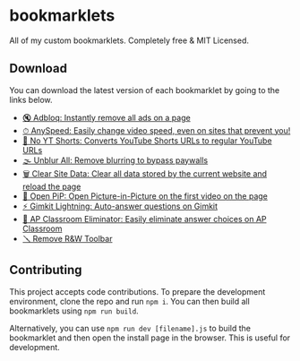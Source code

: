 # bookmarklets

All of my custom bookmarklets. Completely free &amp; MIT Licensed.

## Download

You can download the latest version of each bookmarklet by going to the links below.

-   [🔇 Adbloq: Instantly remove all ads on a page][adbloq]
-   [⏱ AnySpeed: Easily change video speed, even on sites that prevent you!][anyspeed]
-   [📵 No YT Shorts: Converts YouTube Shorts URLs to regular YouTube URLs][no-yt-shorts]
-   [🌫️ Unblur All: Remove blurring to bypass paywalls][unblur-all]
-   [🗑️ Clear Site Data: Clear all data stored by the current website and reload the page][clear-site-data]
-   [🔲 Open PiP: Open Picture-in-Picture on the first video on the page][open-pip]
-   [⚡️ Gimkit Lightning: Auto-answer questions on Gimkit][gimkit-lightning]
-   [🚫 AP Classroom Eliminator: Easily eliminate answer choices on AP Classroom][ap-classroom-eliminator]
-   [🪛 Remove R&W Toolbar][remove-rw]

## Contributing

This project accepts code contributions. To prepare the development environment, clone the repo and run `npm i`. You can then build all bookmarklets using `npm run build`.

Alternatively, you can use `npm run dev [filename].js` to build the bookmarklet and then open the install page in the browser. This is useful for development.

[adbloq]: https://install-bookmarklet.pages.dev/?url=javascript:!function()%7Bconsole.log(%22Activated%20%F0%9F%94%87%20AdBloq%20bookmarklet.%22)%3Bconst%20rm%3Dfunction(e)%7Bfor(const%20o%20of%20e)o.remove()%7D%2CremoveAds%3De%3D%3E%7Brm(e.querySelectorAll(%5B%22*%5Bid*%3D-ad-%5D%22%2C%22*%5Bclass*%3D-ad-%5D%22%2C%22*%5Bid*%3D_ad_%5D%22%2C%22*%5Bclass*%3D_ad_%5D%22%2C%22*%5Bid*%3D-ads-%5D%22%2C%22*%5Bclass*%3D-ads-%5D%22%2C%22*%5Bid*%3D_ads_%5D%22%2C%22*%5Bclass*%3D_ads_%5D%22%2C%22*%5Bid%5E%3Dad_%5D%22%2C%22*%5Bid%5E%3Dad-%5D%22%2C%22*%5Bid%5E%3Dads_%5D%22%2C%22*%5Bid%5E%3Dads-%5D%22%2C%22*%5Bid*%3Dgoogle_ad%5D%22%2C%22*%5Bclass*%3Dgoogle_ad%5D%22%2C%22*%5Bdata-google-query-id%5D%22%2C%22*%5Bdata-google-av-adk%5D%22%2C%22*%5Baria-label*%3DAdvertisement%5D%22%2C'iframe%5Btitle*%3D%22%20ad%20%22%5D'%2C%22cnx%22%2C%22.GoogleActiveViewElement%22%2C%22.GoogleActiveViewInnerContainer%22%2C%22iframe%5Bid%5E%3DadRoot%5D%22%2C%22video%5Bsrc*%3DAniview%5D%22%2C%22iframe%5BsrcDoc*%3Dceltra%5D%22%2C%22*%5Bclass*%3Dbx-campaign%5D%22%2C%22.ads-mode%22%2C%22video%5Bsrc*%3Dadnxs-simple%5D%22%2C%22*%5Bdata-text-ad%5D%22%2C%22*%5Bclass*%3Dprimisslate%5D%22%2C%22*%5Bid*%3Dprimis_%5D%22%2C%22*%5Btitle*%3DPrimis%5D%22%2C%22*%5Bdata-ad-unit-name%5D%22%2C%22*%5Bid*%3Dtaboola%5D%22%2C%22*%5Bclass*%3Dtaboola%5D%22%2C%22phoenix-outbrain%22%5D.join(%22%2C%22)))%3Be%3Dwindow.location.hostname%3Be.endsWith(%22wikipedia.org%22)%3Fdocument.querySelector(%22div%5Baria-label%5E%3Dfundraising%5D%22)%3F.querySelector(%22.frb-inline-close%22)%3F.click%3F.()%3Ae.endsWith(%22sporcle.com%22)%26%26document.querySelector(%22.avp-p-cn-close%22)%3F.click%3F.()%7D%2Cobserver%3Dnew%20MutationObserver(e%3D%3E%7Bfor(const%20o%20of%20e)o.addedNodes%26%26o.addedNodes.forEach(e%3D%3EremoveAds(e.parentElement))%7D)%3Bobserver.observe(document.body%2C%7BchildList%3A!0%2Csubtree%3A!0%7D)%2Cdocument.documentElement.children.length%3C%3D2%3FremoveAds(document.body)%3AremoveAds(document.documentElement)%3B%7D()&name=%F0%9F%94%87%20AdBloq
[anyspeed]: https://install-bookmarklet.pages.dev/?url=javascript:!function()%7Bconst%20domain%3Dwindow.location.hostname%3Bif(%22drive.google.com%22%3D%3D%3Ddomain)%7Bconst%20a%3Ddocument.getElementById(%22drive-viewer-video-player-object-0%22)%3Bthrow%20alert(%22Please%20re-activate%20AnySpeed%20in%20the%20URL%20that%20will%20open%20shortly%22)%2Cwindow.open(a.src%2C%22_blank%22)%2Cnew%20Error(%22Can't%20use%20AnySpeed%20on%20Google%20Drive.%22)%7Dconst%20videos%3DArray.from(document.querySelectorAll(%22video%22))%2CnewPlaybackRate%3DNumber(prompt(%22What%20rate%20do%20you%20want%3F%22))%3Bif(!newPlaybackRate%7C%7CisNaN(newPlaybackRate))throw%20new%20Error(%22Canceled%20change%20of%20playback%20rate%22)%3Bwindow.anySpeedPlaybackRate%3DnewPlaybackRate%3Bconst%20timeWhenChanged%3DDate.now()%3Bfor(const%20b%20of%20videos)b.playbackRate%3DnewPlaybackRate%2Cb.addEventListener(%22ratechange%22%2C()%3D%3E%7Bvar%20e%3DDate.now()-timeWhenChanged%3Bb.playbackRate!%3DnewPlaybackRate%26%26e%3C500%26%26(console.info(%22%E2%8F%B1%20AnySpeed%20-%20This%20website%20is%20automatically%20changing%20the%20playback%20speed...%20Bypassing%20the%20defenses!%22)%2CrepeatedlySpeedUp(b))%7D)%3Bfunction%20repeatedlySpeedUp(e)%7Be.playbackRate%3Dwindow.anySpeedPlaybackRate%2CrequestAnimationFrame(()%3D%3ErepeatedlySpeedUp(e))%7Dconst%20possibleYouTubePlayers%3DArray.from(document.querySelectorAll(%22iframe%5Bsrc*%3D'youtube.com'%5D%2C%20iframe%5Bsrc*%3D'youtubeeducation.com'%5D%22))%3Bfor(const%20e%20of%20possibleYouTubePlayers)try%7Be%3F.contentWindow%3F.postMessage%26%26repeatedlySendYouTubeMessage(e)%7Dcatch(e)%7Bconsole.error(%22AnySpeed%20detected%20YouTube%20on%20this%20page%2C%20but%20something%20went%20wrong%20controlling%20the%20speed%3A%20%22%2Ce)%7Dfunction%20repeatedlySendYouTubeMessage(e)%7Bvar%20a%3D%7Bevent%3A%22command%22%2Cfunc%3A%22setPlaybackRate%22%2Cargs%3A%5Bwindow.anySpeedPlaybackRate%5D%2Cid%3A1%2Cchannel%3A%22widget%22%7D%3Be.contentWindow.postMessage(JSON.stringify(a)%2C%22*%22)%2CrequestAnimationFrame(()%3D%3ErepeatedlySendYouTubeMessage(e))%7D%7D()&name=%E2%8F%B1%20AnySpeed
[no-yt-shorts]: https://install-bookmarklet.pages.dev/?url=javascript:!function()%7Bif(!window.location.href.includes(%22youtube.com%2Fshorts%22))throw%20alert(%22You%20are%20not%20browsing%20a%20short%20right%20now.%22)%2Cnew%20Error(%22Not%20on%20YT%20Shorts%22)%3Bwindow.location.href%3Dwindow.location.href.replace(%22youtube.com%2Fshorts%2F%22%2C%22youtube.com%2Fwatch%3Fv%3D%22)%3B%7D()&name=%F0%9F%93%B5%20No%20YT%20Shorts
[gimkit-lightning]: https://install-bookmarklet.pages.dev/?url=javascript:!function()%7Blet%20answers%3Dnull%2Croom%3Dnull%2Cis2DGame%3D!1%2CanswerIndex%3D0%2CdebugEnabled%3D!1%3Bif(!window.location.hostname.endsWith(%22gimkit.com%22))throw%20alert(%22This%20bookmarklet%20only%20works%20on%20gimkit.com!%22)%2Cnew%20Error(%22This%20bookmarklet%20only%20works%20on%20gimkit.com!%22)%3BshowStatusMsg(%22Started.%20Take%20any%20action%20to%20begin%20injection.%22)%3Bconst%20decoder%3Dnew%20TextDecoder(%22utf-8%22)%2ConWsMessage%3Dfunction(t)%7Bvar%20t%3Dt%5B%22data%22%5D%2Cn%3Ddecoder.decode(t)%2Cs%3DJSON.stringify(n%2Cnull%2C2)%3Bif(debugEnabled%26%26!s.startsWith('%22%5C%5Cu000f')%26%2640%3Cs.length%26%26console.log(%22%F0%9F%9A%A8%20Received%20msg%3A%20%22%2C%7Bdata%3At%7D%2Cs)%2Cn.includes(%22STATE_UPDATE%EF%BF%BDdata%EF%BF%BD%EF%BF%BDtype%EF%BF%BDGAME_QUESTIONS%22))%7Bconsole.log(%22%F0%9F%9A%A8%F0%9F%93%A3%20Received%20STATE_UPDATE%3A%20%22%2C%7Bdata%3At%7D%2Cs)%2Croom%7C%7C(%5Be%2Ct%5D%3Dn.match(%2F%EF%BF%BDmessage-(%5B%5E%EF%BF%BD%5D%2B)%EF%BF%BD%2F)%2Croom%3Dt)%3Bvar%20e%2Cs%3Dn.split(%22%EF%BF%BD_id%EF%BF%BD%22).slice(1)%3Banswers%3D%5B%5D%3Bfor(const%20l%20of%20s)%7Bvar%5B%2Co%5D%3Dl.match(%2F%5E(%5B%5E%EF%BF%BD%5D%2B)%EF%BF%BD%2F)%2Ca%3DArray.from(l.matchAll(%2Fcorrect%C3%A3_id%EF%BF%BD(%5B%5E%EF%BF%BD%5D%2B)%EF%BF%BDtext%EF%BF%BD(%5B%5E%EF%BF%BD%5D%2B)%EF%BF%BD%2Fg)).map((%5B%2Ce%2Ct%5D)%3D%3E(%7Bid%3Ae%2Ctext%3At%7D))%3Banswers.push(%7Bid%3Ao%2CcorrectAnswers%3Aa%7D)%7Dconsole.log(%22%F0%9F%9A%A8%20Found%20answers%3A%22%2Canswers)%2CshowStatusMsg(%22Found%20answers.%20Beginning%20auto-answer.%22)%7Delse%20if(n.includes(%22DEVICES_STATES_CHANGES%22))%7Bis2DGame%3Dis2DGame%7C%7C!0%3Bt%3Dn.match(%2F_nextQuestionId.changes%EF%BF%BD%EF%BF%BD%EF%BF%BD%5B%5E%EF%BF%BD%5D%2B%EF%BF%BD%5B%5E%EF%BF%BD%5D%2B%EF%BF%BD%EF%BF%BD(%5B%5E%EF%BF%BD%5D%2B)%2F)%3Bif(null!%3Dt)%7Bconst%5B%2Cd%5D%3Dt%3Bs%3Danswers.findIndex(e%3D%3Ee.id%3D%3D%3Dd)%3B-1%3D%3D%3Ds%3Fconsole.error(%22%E2%9D%8C%20Couldn't%20find%20the%20next%20question%20id%20in%20the%20answers%3A%20%22%2C%7BnextQuestionId%3Ad%2CnewAnswerIndex%3As%2CstrData%3An%7D)%3AanswerIndex%3Ds%7Dt%3Dn.indexOf('%22type%22%3A%22mc%22%2C%22position%22%3A0')%3Bif(-1!%3D%3Dt)%7Bs%3Dn.lastIndexOf(%22%5B%22%2Ct)%3Blet%20e%3Dn.slice(s)%3Bt%3De.indexOf('__v%22%3A0%7D%5D')%2Cn%3D(e%3De.slice(0%2Ct%2B8)%2CJSON.parse(e))%3Banswers%3D%5B%5D%3Bfor(const%20c%20of%20n)%7Bvar%20r%3Dc._id%2Ci%3Dc.answers.filter(e%3D%3E!!e.correct).map(e%3D%3E(%7Bid%3Ae._id%2Ctext%3Ae.text%7D))%3Banswers.push(%7BquestionText%3Ac.text%2Cid%3Ar%2CcorrectAnswers%3Ai%7D)%7Dconsole.log(%22%F0%9F%9A%A8%20Found%20answers%3A%22%2Canswers)%2CshowStatusMsg(%22Found%20answers.%20Answer%20a%20question%20to%20begin%20auto-answer%2C%20press%20'b'%20to%20toggle.%22)%7D%7D%7D%3Blet%20clapping%3D!1%3Bconst%20clickRepeatedly%3De%3D%3E%7Be.click()%2CrequestAnimationFrame(()%3D%3EclickRepeatedly(e))%7D%3Blet%20zoomAnswer%3D!0%3Bconst%20game2DInterval%3D()%3D%3E%7Bif(is2DGame%26%26answers%26%260!%3D%3Danswers.length%26%26!(1%3Cwindow.__gimkitLightningWebsocket.readyState)%26%26!clapping)%7Bvar%20e%3Ddocument.evaluate(%22%2F%2Fdiv%5Btext()%3D'Continue'%5D%22%2Cdocument%2Cnull%2CXPathResult.FIRST_ORDERED_NODE_TYPE%2Cnull).singleNodeValue%3Bif(e)e.click()%2Ce.parentElement.style.color%3D%22yellow%22%2Ce.parentElement.parentElement.parentElement.style.transform%3D%22scale(99)%22%3Belse%7Bvar%20e%3Ddocument.evaluate(%22%2F%2Fspan%5Btext()%3D'Fish%20Again'%5D%22%2Cdocument%2Cnull%2CXPathResult.FIRST_ORDERED_NODE_TYPE%2Cnull).singleNodeValue%2Ct%3D(e%26%26!document.evaluate(%22%2F%2Fdiv%5Bcontains(text()%2C'However%2C%20your%20backpack%20cannot%20carry%20more%20of%20this%20fish.')%5D%22%2Cdocument%2Cnull%2CXPathResult.FIRST_ORDERED_NODE_TYPE%2Cnull).singleNodeValue%26%26e.click()%2CArray.from(document.querySelectorAll(%22.notranslate.lang-en%22)))%3Bif(0!%3D%3Dt.length)%7Bconst%20n%3Dt%5B0%5D.textContent%3Be%3Danswers.find(e%3D%3Ee.questionText%3D%3D%3Dn)%3Bif(e)for(const%20s%20of%20e.correctAnswers)for(const%20o%20of%20t)o.textContent%3D%3D%3Ds.text%26%26(o.click()%2CzoomAnswer)%26%26(o.parentElement.style.color%3D%22yellow%22%2Co.parentElement.parentElement.parentElement.parentElement.parentElement.style.transform%3D%22scale(99)%22)%3Belse%20console.warn(%22Encountered%20a%20question%20that%20we%20don't%20know%3A%20%22%2Bn)%7D%7D%7D%7D%2CclapChecker%3D(setInterval(game2DInterval%2C50)%2C()%3D%3E%7Bvar%20e%3Ddocument.querySelector(%22div.animated.pulse.infinite%22)%3Be%26%26e.textContent.startsWith(%22%F0%9F%91%8F%22)%26%26(console.log(%22Game%20over!%22)%2CclickRepeatedly(e)%2Cclapping%3D!0)%7D)%3BsetInterval(clapChecker%2C250)%3Blet%20disableSendAnswers%3D!1%3Bwindow.addEventListener(%22keydown%22%2Ce%3D%3E%7B%22b%22%3D%3De.key%26%26(answers%3FshowStatusMsg((disableSendAnswers%3D!disableSendAnswers)%3F%22Auto-Answer%20Disabled%22%3A%22Auto-Answer%20Enabled%22)%3AshowStatusMsg(%22Answers%20not%20found%20yet.%20Answer%20a%20question%20to%20begin%20auto-answer.%22))%7D)%3Bconst%20sendAnswers%3D()%3D%3E%7Bif(!(disableSendAnswers%7C%7C!answers%7C%7C0%3D%3D%3Danswers.length%7C%7C1%3Cwindow.__gimkitLightningWebsocket.readyState%7C%7Cclapping))if(-1%3D%3DanswerIndex)console.warn(%22%E2%9D%8C%20Couldn't%20find%20the%20next%20question%20id%20in%20the%20answers%22)%3Belse%7Bvar%7Bid%3At%2CcorrectAnswers%3An%7D%3Danswers%5BanswerIndex%5D%3Btry%7Blet%20e%3Be%3Dis2DGame%3F%60%5Cr%C2%B2MESSAGE_FOR_DEVICE%C2%83%C2%A3key%C2%A8answered%C2%A8deviceId%C2%B5%24%7Broom%7D%C2%A4data%C2%81%C2%A6answer%C2%B8%60%2Bn%5B0%5D.id%3A%60%04%C2%84%C2%A4type%02%C2%A4data%C2%92%C2%B5blueboat_SEND_MESSAGE%C2%83%C2%A4room%C2%AE%24%7Broom%7D%C2%A3key%C2%B1QUESTION_ANSWERED%C2%A4data%C2%82%C2%AAquestionId%C2%B8%24%7Bt%7D%C2%A6answer%C2%B8%24%7Bn%5B0%5D.id%7D%C2%A7options%C2%81%C2%A8compress%C3%83%C2%A3nsp%C2%A1%2F%60%2Cwindow.__gimkitLightningWebsocket.send(Uint8Array.from(e%2Ce%3D%3Ee.charCodeAt(0)))%7Dcatch(e)%7Bconsole.error(%22Error%20sending%20correct%20answer%3A%20%22%2Be)%7DanswerIndex%3D(answerIndex%2B1)%25answers.length%7D%7D%3BsetInterval(sendAnswers%2C750)%3Blet%20oldSend%3DWebSocket.prototype.send%2ClastTriedToCloseWebsocket%3D0%2ColdPush%3D(WebSocket.prototype.send%3Dfunction(e)%7BsetTimeout(()%3D%3E%7B!answers%26%265e3%3CDate.now()-lastTriedToCloseWebsocket%26%26(lastTriedToCloseWebsocket%3DDate.now()%2Cconsole.log(%22%E2%9D%8C%20Closing%20websocket%20for%20reconnection%22)%2Cthis.close())%7D%2C5e3)%3Bvar%20t%3DJSON.stringify(decoder.decode(e)%2Cnull%2C2)%3Breturn%20is2DGame%26%26(t%3Dt.match(%2FdeviceId%EF%BF%BD(%5B%5E%EF%BF%BD%5D%2B)%EF%BF%BD%2F))%26%26(room%3Dt%5B1%5D)%2Cwindow.__gimkitLightningWebsocket!%3Dthis%26%26(this.addEventListener(%22message%22%2ConWsMessage.bind(this))%2Cwindow.__gimkitLightningWebsocket%3Dthis%2Cconsole.log(%22%E2%9C%85%20Bound%20to%20websocket%22))%2ColdSend.call(this%2Ce)%7D%2CArray.prototype.push)%2Cgame%3Bfunction%20showStatusMsg(e)%7Bdocument.getElementById(%22gimkit-lightning-overlay%22)%3F.remove()%3Bvar%20t%3Ddocument.createElement(%22div%22)%3Bt.id%3D%22gimkit-lightning-overlay%22%2Ct.style.position%3D%22fixed%22%2Ct.style.top%3D%220%22%2Ct.style.left%3D%220%22%2Ct.style.width%3D%22100%25%22%2Ct.style.height%3D%225rem%22%2Ct.style.backgroundColor%3D%22rgba(0%2C%200%2C%200%2C%200.5)%22%2Ct.style.color%3D%22white%22%2Ct.style.display%3D%22flex%22%2Ct.style.justifyContent%3D%22center%22%2Ct.style.alignItems%3D%22center%22%2Ct.style.zIndex%3D%22999999999%22%2Ct.style.pointerEvents%3D%22none%22%2Ct.style.fontSize%3D%221.3em%22%2Ct.textContent%3D%22%E2%9A%A1%EF%B8%8F%20Gimkit%20Lightning%3A%20%22%2Be%2Cdocument.body.appendChild(t)%2Ct.animate(%7Bopacity%3A%5B1%2C0%5D%7D%2C%7Bdelay%3A3e3%2Cduration%3A1e3%2Ceasing%3A%22ease-in-out%22%2Cfill%3A%22forwards%22%7D)%7DArray.prototype.push%3Dfunction(...arguments)%7Breturn(this%3F.%5B0%5D%3F.scene%3F.game%7C%7Cthis%3F.%5B0%5D%3F.gameObject%3F.scene%3F.game)%26%26(game%3Dthis%5B0%5D%3F.scene%3F.game%3F%3Fthis%5B0%5D.gameObject.scene.game%2Cwindow.__phaserGame%3Dgame%2Cconsole.log(%22%25cSuccessfully%20found%20Phaser%20game!%22%2C%22color%3A%20green%22)%2CArray.prototype.push%3DoldPush)%2ColdPush.call(this%2C...arguments)%7D%2Cwindow.addEventListener(%22keydown%22%2Ce%3D%3E%7Bvar%20t%3Bwindow.__phaserGame%26%26(t%3Dwindow.__phaserGame.scene.getScenes()%5B0%5D%2C%22-%22%3D%3De.key%3Ft.cameras.main.setZoom(1)%3A%22%3D%22%3D%3De.key%3Ft.cameras.main.setZoom(2)%3A%22z%22%3D%3De.key%3FshowStatusMsg((zoomAnswer%3D!zoomAnswer)%3F%22Zooming%20answers%22%3A%22Not%20zooming%20answers%22)%3A%22!%22%3D%3De.key%26%26showStatusMsg((debugEnabled%3D!debugEnabled)%3F%22Debug%20Logging%20Enabled%22%3A%22Debug%20Logging%20Disabled%22))%7D)%3B%7D()&name=%E2%9A%A1%EF%B8%8F%20Gimkit%20Lightning
[ap-classroom-eliminator]: https://install-bookmarklet.pages.dev/?url=javascript:!function()%7Bconst%20answers%3DArray.from(document.querySelectorAll(%22.lrn-label%22))%3Bfor(const%20a%20of%20answers)if(!a.querySelector(%22.eliminator%22))%7Bconst%20b%3Ddocument.createElement(%22button%22)%3Bb.style.color%3D%22red%22%2Cb.style.fontSize%3D%221.4em%22%2Cb.style.height%3D%2226px%22%2Cb.style.width%3D%2226px%22%2Cb.style.display%3D%22flex%22%2Cb.style.justifyContent%3D%22center%22%2Cb.style.alignItems%3D%22center%22%2Cb.textContent%3D%22%F0%90%84%82%22%2Cb.classList.add(%22eliminator%22)%2Cb.onclick%3Dt%3D%3E%7Bt.stopPropagation()%2C.4%3D%3Da.style.opacity%3F(a.style.opacity%3D1%2Ca.style.textDecoration%3D%22none%22)%3A(a.style.opacity%3D.4%2Ca.style.textDecoration%3D%22line-through%22)%7D%2Ca.appendChild(b)%7D%7D()&name=%F0%9F%9A%AB%20AP%20Classroom%20Eliminator
[remove-rw]: https://install-bookmarklet.pages.dev/?url=javascript:!function()%7Bdocument.querySelector(%22gw-toolbar%22)%3F.remove()%2Cdocument.querySelector(%22gw-toolbarear%22)%3F.remove()%3B%7D()&name=%F0%9F%AA%9B%20Remove%20R%26W%20Toolbar
[unblur-all]: https://install-bookmarklet.pages.dev/?url=javascript:!function()%7Bconst%20style%3Ddocument.createElement(%22style%22)%3Bstyle.textContent%3D%60%0A%20%20*%20%7B%0A%20%20%20%20filter%3A%20none%20!important%3B%0A%20%20%20%20backdrop-filter%3A%20none%20!important%3B%0A%20%20%20%20-webkit-backdrop-filter%3A%20none%20!important%3B%0A%20%20%7D%0A%60%2Cdocument.head.appendChild(style)%3B%7D()&name=%F0%9F%8C%AB%EF%B8%8F%20Unblur%20All
[open-pip]: https://install-bookmarklet.pages.dev/?url=javascript:!function()%7Bconst%20video%3Ddocument.querySelector(%22video%22)%3Bif(!video)throw%20alert(%22No%20video%20found%20on%20the%20page.%22)%2Cnew%20Error(%22No%20video%20found%20on%20the%20page.%22)%3Bconst%20element%3Ddocument.createElement(%22div%22)%3Belement.style.cssText%3D%22position%3A%20fixed%3B%20top%3A%200%3B%20left%3A%200%3B%20right%3A%200%3B%20bottom%3A%200%3B%20background%3A%20rgba(0%2C%200%2C%200%2C%200.5)%3B%20z-index%3A%209999%3B%20display%3A%20flex%3B%20justify-content%3A%20center%3B%20align-items%3A%20center%3B%20color%3A%20white%3B%20font-size%3A%202rem%3B%22%2Celement.textContent%3D%22Click%20to%20open%20Picture-in-Picture%22%2Cdocument.body.appendChild(element)%2Cdocument.addEventListener(%22click%22%2C()%3D%3E%7Belement.remove()%2Cvideo.requestPictureInPicture()%7D%2C%7Bonce%3A!0%7D)%3B%7D()&name=%F0%9F%94%B2%20Open%20PiP
[clear-site-data]: https://install-bookmarklet.pages.dev/?url=javascript:!function()%7BlocalStorage.clear()%2CsessionStorage.clear()%2CindexedDB.databases().then(e%3D%3E%7Bfor(const%20a%20of%20e)indexedDB.deleteDatabase(a.name)%7D)%2Cdocument.cookie.split(%22%3B%22).forEach(e%3D%3E%7Bdocument.cookie%3De.replace(%2F%5E%20%2B%2F%2C%22%22).replace(%2F%3D.*%2F%2C%60%3D%3Bexpires%3D%24%7B(new%20Date).toUTCString()%7D%3Bpath%3D%2F%60)%7D)%2Clocation.reload()%3B%7D()&name=%F0%9F%97%91%EF%B8%8F%20Clear%20Site%20Data
